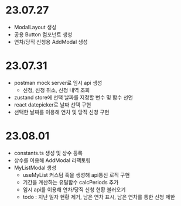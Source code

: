 # 23.07.27

- ModalLayout 생성
- 공용 Button 컴포넌트 생성
- 연차/당직 신청용 AddModal 생성

# 23.07.31

- postman mock server로 임시 api 생성
  - 신청, 신청 취소, 신청 내역 조회
- zustand store에 선택 날짜를 지정할 변수 및 함수 선언
- react datepicker로 날짜 선택 구현
- 선택한 날짜를 이용해 연차 및 당직 신청 구현

# 23.08.01

- constants.ts 생성 및 상수 등록
- 상수를 이용해 AddModal 리팩토링
- MyListModal 생성
  - useMyList 커스텀 훅을 생성해 api통신 로직 구현
  - 기간을 계산하는 유틸함수 calcPeriods 추가
  - 임시 api를 이용해 연차/당직 신청 현황 불러오기
  - todo : 지난 일자 현황 제거, 남은 연차 표시, 남은 연차를 통한 신청 제한
